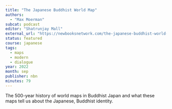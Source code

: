 ```yaml
---
title: "The Japanese Buddhist World Map"
authors:
  - "Max Moerman"
subcat: podcast
editor: "Shatrunjay Mall"
external_url: "https://newbooksnetwork.com/the-japanese-buddhist-world-map"
status: featured
course: japanese
tags:
  - maps
  - modern
  - dialogue
year: 2022
month: sep
publisher: nbn
minutes: 79
---
```


The 500-year history of world maps in Buddhist Japan and what these maps tell us about the Japanese, Buddhist identity.